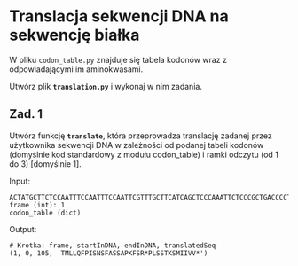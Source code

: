 # Translacja sekwencji DNA na sekwencję białka

W pliku `codon_table.py` znajduje się tabela kodonów wraz z odpowiadającymi im aminokwasami.

Utwórz plik **`translation.py`** i wykonaj w nim zadania.

## Zad. 1
Utwórz funkcję **`translate`**, która przeprowadza translację zadanej przez użytkownika sekwencji DNA w zależności od podanej tabeli kodonów (domyślnie kod standardowy z modułu codon_table) i ramki odczytu (od 1 do 3) [domyślnie 1].


Input:
```
ACTATGCTTCTCCAATTTCCAATTTCCAATTCGTTTGCTTCATCAGCTCCCAAATTCTCCCGCTGACCCCTAAGTTCTACAAAATCCATGATCATCGTCGTTTAG
frame (int): 1
codon_table (dict)
```

Output:
````
# Krotka: frame, startInDNA, endInDNA, translatedSeq
(1, 0, 105, 'TMLLQFPISNSFASSAPKFSR*PLSSTKSMIIVV*')
````